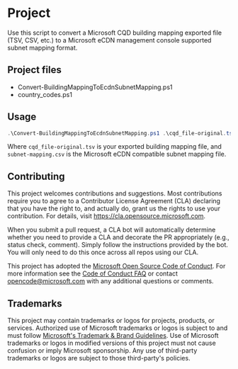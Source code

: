 # Project

Use this script to convert a Microsoft CQD building mapping exported file (TSV, CSV, etc.) to a Microsoft eCDN management console supported subnet mapping format.

## Project files

- Convert-BuildingMappingToEcdnSubnetMapping.ps1
- country_codes.ps1

## Usage

``` PowerShell
.\Convert-BuildingMappingToEcdnSubnetMapping.ps1 .\cqd_file-original.tsv -CountryCodesMapping (.\country_codes.ps1) -OutFilePath .\subnet-mapping.csv
```

Where `cqd_file-original.tsv` is your exported building mapping file, and `subnet-mapping.csv` is the Microsoft eCDN compatible subnet mapping file.

## Contributing

This project welcomes contributions and suggestions.  Most contributions require you to agree to a Contributor License Agreement (CLA) declaring that you have the right to, and actually do, grant us the rights to use your contribution. For details, visit https://cla.opensource.microsoft.com.

When you submit a pull request, a CLA bot will automatically determine whether you need to provide a CLA and decorate the PR appropriately (e.g., status check, comment). Simply follow the instructions provided by the bot. You will only need to do this once across all repos using our CLA.

This project has adopted the [Microsoft Open Source Code of Conduct](https://opensource.microsoft.com/codeofconduct/). For more information see the [Code of Conduct FAQ](https://opensource.microsoft.com/codeofconduct/faq/) or contact [opencode@microsoft.com](mailto:opencode@microsoft.com) with any additional questions or comments.

## Trademarks

This project may contain trademarks or logos for projects, products, or services. Authorized use of Microsoft trademarks or logos is subject to and must follow [Microsoft's Trademark & Brand Guidelines](https://www.microsoft.com/legal/intellectualproperty/trademarks/usage/general). Use of Microsoft trademarks or logos in modified versions of this project must not cause confusion or imply Microsoft sponsorship. Any use of third-party trademarks or logos are subject to those third-party's policies.
